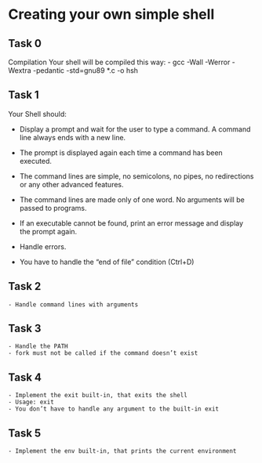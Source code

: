 # Creating your own simple shell
## Task 0
Compilation
Your shell will be compiled this way:
	- gcc -Wall -Werror -Wextra -pedantic -std=gnu89 *.c -o hsh
## Task 1

Your Shell should:

- Display a prompt and wait for the user to type a command. A command line always ends with a new line.

- The prompt is displayed again each time a command has been executed.

- The command lines are simple, no semicolons, no pipes, no redirections or any other advanced features.

- The command lines are made only of one word. No arguments will be passed to programs.

- If an executable cannot be found, print an error message and display the prompt again.

- Handle errors.

- You have to handle the “end of file” condition (Ctrl+D)

## Task 2

	- Handle command lines with arguments

## Task 3

	- Handle the PATH
	- fork must not be called if the command doesn’t exist

## Task 4

	- Implement the exit built-in, that exits the shell
	- Usage: exit
	- You don’t have to handle any argument to the built-in exit

## Task 5

	- Implement the env built-in, that prints the current environment
